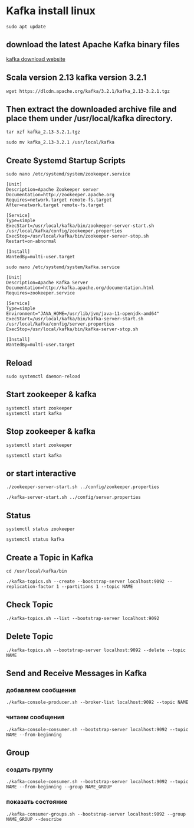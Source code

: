 # Kafka install linux
```
sudo apt update  
```
## download the latest Apache Kafka binary files
[kafka download website](https://kafka.apache.org/downloads)
## Scala version 2.13 kafka version 3.2.1 
```
wget https://dlcdn.apache.org/kafka/3.2.1/kafka_2.13-3.2.1.tgz
```
## Then extract the downloaded archive file and place them under /usr/local/kafka directory.
```
tar xzf kafka_2.13-3.2.1.tgz
```
```
sudo mv kafka_2.13-3.2.1 /usr/local/kafka
```
## Create Systemd Startup Scripts
```
sudo nano /etc/systemd/system/zookeeper.service 
```
```
[Unit]
Description=Apache Zookeeper server
Documentation=http://zookeeper.apache.org
Requires=network.target remote-fs.target
After=network.target remote-fs.target

[Service]
Type=simple
ExecStart=/usr/local/kafka/bin/zookeeper-server-start.sh /usr/local/kafka/config/zookeeper.properties
ExecStop=/usr/local/kafka/bin/zookeeper-server-stop.sh
Restart=on-abnormal

[Install]
WantedBy=multi-user.target
```
```
sudo nano /etc/systemd/system/kafka.service 
```
```
[Unit]
Description=Apache Kafka Server
Documentation=http://kafka.apache.org/documentation.html
Requires=zookeeper.service

[Service]
Type=simple
Environment="JAVA_HOME=/usr/lib/jvm/java-11-openjdk-amd64"
ExecStart=/usr/local/kafka/bin/kafka-server-start.sh /usr/local/kafka/config/server.properties
ExecStop=/usr/local/kafka/bin/kafka-server-stop.sh

[Install]
WantedBy=multi-user.target
```
## Reload
```
sudo systemctl daemon-reload 
```
## Start zookeeper & kafka
```
systemctl start zookeeper 
systemctl start kafka 
```
## Stop zookeeper & kafka
```
systemctl start zookeeper
```
```
systemctl start kafka 
```
## or start interactive
```
./zookeeper-server-start.sh ../config/zookeeper.properties 
```
```
./kafka-server-start.sh ../config/server.properties 
```
## Status
```
systemctl status zookeeper
```
```
systemctl status kafka
```
##  Create a Topic in Kafka
```
cd /usr/local/kafka/bin
```
```
./kafka-topics.sh --create --bootstrap-server localhost:9092 --replication-factor 1 --partitions 1 --topic NAME
```
## Check Topic
```
./kafka-topics.sh --list --bootstrap-server localhost:9092
```
## Delete Topic
```
./kafka-topics.sh --bootstrap-server localhost:9092 --delete --topic NAME
```
##  Send and Receive Messages in Kafka
###  добавляем сообщения
```
./kafka-console-producer.sh --broker-list localhost:9092 --topic NAME
```
### читаем сообщения
```
./kafka-console-consumer.sh --bootstrap-server localhost:9092 --topic NAME --from-beginning
```
##  Group
### создать группу
```
./kafka-console-consumer.sh --bootstrap-server localhost:9092 --topic NAME --from-beginning --group NAME_GROUP
```
### показать состояние
```
./kafka-consumer-groups.sh --bootstrap-server localhost:9092 --group NAME_GROUP --describe
```
